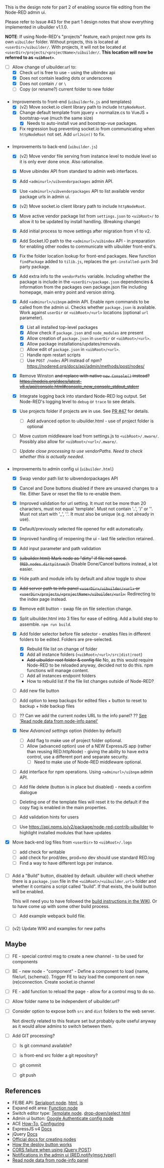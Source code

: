 This is the design note for part 2 of enabling source file editing from the Node-RED admin ui.

Please refer to Issue #43 for the part 1 design notes that show everything implemented in uibuilder v1.1.0.

**NOTE**: If using Node-RED's "projects" feature, each project now gets its own `uibuilder` folder. Without projects, this is located at `<userDir>/uibuilder/`. With projects, it will not be located at `<userDir>/projects/<projectName>/uibuilder/`. **This location will now be referred to as `<uibRoot>`**.


- [ ] Allow change of uibuilder.url to:
   - [x] Check url is free to use - using the uibindex api
   - [x] Does not contain leading dots or underscores
   - [x] Does not contain `/` or `\`
   - [ ] Copy (or rename?) current folder to new folder

###

- Improvements to front-end (`uibuilderfe.js` and templates)
   - [x] (v2) Move socket.io client library path to include `httpNodeRoot`.
   - [x] Change default template from jquery + normalize.cs to VueJS + bootstrap-vue (much the same size)
      - [x] Needs to auto-install vue and boostrap-vue packages.
   - [x] Fix regression bug preventing socket.io from communicating when `httpNodeRoot` not set. Add `urlJoin()` to fix.

###

- Improvements to back-end (`uibuilder.js`)
   - [x] (v2) Move vendor file serving from instance level to module level so it is only ever done once. Also rationalise.
   - [x] Move uibindex API from standard to admin web interfaces.
   - [x] Add `<adminurl>/uibvendorpackages` admin API.
   - [x] Use `<adminurl>/uibvendorpackages` API to list available vendor package urls in admin ui.
   - [x] (v2) Move socket.io client library path to include `httpNodeRoot`.
   - [x] Move active vendor package list from `settings.json` to `<uibRoot>/` to allow it to be updated by install handling. (Breaking change)
   - [x] Add initial process to move settings after migration from v1 to v2.
   - [x] Add Socket.IO path to the `<adminurl>/uibindex` API - in preparation for enabling other nodes to communicate with uibuilder front-end's.
   - [x] Fix the folder location lookup for front-end packages. New function `findPackage` added to `tilib.js`, replaces the `get-installed-path` 3rd party package.
   - [x] Add extra info to the `vendorPaths` variable. Including whether the package is include in the `<userDir>/package.json` dependencies & information from the packages own package.json file including homepage, main entry point and version string.
  
   - [x] Add `<adminurl>/uibnpm` admin API. Enable npm commands to be called from the admin ui. Checks whether `package.json` is available. Work against `userDir` or `<uibRoot>/<url>` locations (optional `url` parameter).
     - [x] List all installed top-level packages
     - [x] Allow check if `package.json` and `node_modules` are present
     - [x] Allow creation of `package.json` in `userDir` or `<uibRoot>/<url>`.
     - [x] Allow package installations/updates/removals.
     - [ ] Allow edit of `package.json` in `<uibRoot>/<url>`.
     - [ ] Handle npm restart scripts
     - [ ] Use `POST /nodes` API instead of npm? https://nodered.org/docs/api/admin/methods/post/nodes/

   - [x] Remove Winston ~~and replace with native `new Console()` instead? https://nodejs.org/docs/latest-v8.x/api/console.html#console_new_console_stdout_stderr~~
   - [x] Integrate logging back into standard Node-RED log output. Set Node-RED's logging level to `debug` or `trace` to see details.
  
   - [x] Use projects folder if projects are in use. See [PR #47](https://github.com/TotallyInformation/node-red-contrib-uibuilder/pull/47) for details.
     - [ ] Add advanced option to uibuilder.html - use of project folder is optional
  
   - [ ] Move custom middleware load from settings.js to `<uibRoot>/.mware/`. Possibly also allow for `<uibRoot>/<url>/.mware/`.
   - [ ] *Update close processing to use vendorPaths. Need to check whether this is actually needed.*

###

- Improvements to admin config ui (`uibuilder.html`)
  - [x] Swap vendor path list to uibvendorpackages API
  - [x] Cancel and Done buttons disabled if there are unsaved changes to a file. Either Save or reset the file to re-enable them.
  - [x] Improved validation for url setting. It must not be more than 20 characters, must not equal 'template'. Must not contain '..', '/' or '\'. Must not start with '_', '.'. It must also be unique (e.g. not already in use).
  - [x] Default/previously selected file opened for edit automatically.
  - [x] Improved handling of reopening the ui - last file selection retained.
  - [x] Add input parameter and path validation
  - [x] ~~(uibuilder.html) Mark node as "dirty" if file not saved. (`RED.nodes.dirty(true)`).~~ Disable Done/Cancel buttons instead, a lot easier.
  - [x] Hide path and module info by default and allow toggle to show
  - [x] ~~Add server path to info panel `<userDir>/uibuilder/<url>` or `<userDir>/projects/<projectName>/uibuilder/<url>`.~~ Redirecting to the index page instead.
  - [x] Remove edit button - swap file on file selection change.
  - [x] Split uibuilder.html into 3 files for ease of editing. Add a build step to assemble. `npm run build`.
  - [x] Add folder selector before file selector - enables files in different folders to be edited. Folders are pre-selected.
    - [x] Rebuild file list on change of folder
    - [x] Add all instance folders (`<uibRoot>/<url>/src|dist|root`)
    - ~~Add uibuilder root folder & config file~~ No, as this would require Node-RED to be reloaded anyway, decided not to do this. npm functions will manage content.
    - [ ] Add all instances endpoint folders
    - How to rebuild list if the file list changes outside of Node-RED?
  - [ ] Add new file button
  - [ ] Add option to keep backups for edited files + button to reset to backup + hide backup files
  - [ ] ?? Can we add the current nodes URL to the info panel? ?? [See 'Read node data from node-info panel'](https://discourse.nodered.org/t/read-node-data-from-node-info-pane/10210/5)

  - [x] New _Advanced settings_ option (hidden by default)
     - [ ] Add flag to make use of project folder optional.
     - [ ] Allow (advanced option) use of a NEW ExpressJS app (rather than reusing RED.httpNode) - giving the ability to have extra control, use a different port and separate security.
        - [ ] Need to make use of Node-RED middleware optional.
  
  - [ ] Add interface for npm operations. Using `<adminurl>/uibnpm` admin API.
  - [ ] Add file delete (button is in place but disabled) - needs a confirm dialogue
  - [ ] Deleting one of the template files will reset it to the default if the copy flag is enabled in the main properties.
  - [ ] Add validation hints for users
  - [ ] Use https://api.npms.io/v2/package/node-red-contrib-uibuilder to highlight installed modules that have updates


- [x] Move back-end log files from `<userDir>` to `<uibRoot>/.logs`

   - [ ] add check for writable
   - [ ] add check for prod/dev, prod+no dev should use standard RED.log
   - [ ] Find a way to have different logs per instance.

###

- [ ] Add a "Build" button, disabled by default. uibuilder will check whether there is a `package.json` file in the `<uibRoot>/<uibuilder.url>` folder and whether it contains a script called "build". If that exists, the build button will be enabled.

     This will need you to have followed the [build instructions in the WIKI](https://github.com/TotallyInformation/node-red-contrib-uibuilder/wiki/Using-VueJS-with-Webpack). Or to have come up with some other build process.

    - [ ] Add example webpack build file.

###

- [ ] (v2) Update WIKI and examples for new paths


## Maybe

* [ ] FE - special control msg to create a new channel - to be used for components

* [ ] BE - new node - "component" - Define a component to load {name, file/url, (schema)}. Trigger FE to lazy load the component on new (re)connection. Create socket.io channel

* [ ] FE - add function to reload the page - allow for a control msg to do so.

- [ ] Allow folder name to be independent of uibuilder.url?

- [ ] Consider option to expose both `src` and `dist` folders to the web server.

    Not directly related to this feature set but probably quite useful anyway as it would allow admins to switch between them. 

- [ ] Add GIT processing?
   - [ ] Is git command available?
   - [ ] is front-end src folder a git repository?
   - [ ] git commit
   - [ ] git push


## References

* FE/BE API: [Serialport node](https://github.com/node-red/node-red-nodes/tree/master/io/serialport). [html](https://github.com/node-red/node-red-nodes/blob/master/io/serialport/25-serial.html#L333), [js](https://github.com/node-red/node-red-nodes/blob/master/io/serialport/25-serial.js#L424)
* Expand edit area: [Function node](https://github.com/node-red/node-red/blob/master/nodes/core/core/80-function.html)
* Switch editor type: [Template node](https://github.com/node-red/node-red/blob/master/nodes/core/core/80-template.html). [drop-down/select html](https://github.com/node-red/node-red/blob/master/nodes/core/core/80-template.html#L20)
* Admin ui button: [Google Authenticate config node](https://github.com/node-red/node-red-web-nodes/blob/master/google/google.html#L37)
* ACE [How-To](https://ace.c9.io/#nav=howto), [Configuring](https://github.com/ajaxorg/ace/wiki/Configuring-Ace)
* ExpressJS v4 [Docs](http://expressjs.com/en/api.html#res.sendFile)
* jQuery [Docs](https://api.jquery.com)
* [Official docs for creating nodes](https://nodered.org/docs/creating-nodes/)
* [How the deploy button works](https://github.com/node-red/node-red/blob/a6ef755139613a7261372c692189f21115b2d0c6/editor/js/ui/deploy.js#L260)
* [CORS failure when using jQuery POST](https://stackoverflow.com/questions/5584923/a-cors-post-request-works-from-plain-javascript-but-why-not-with-jquery))
* [Notifications in the admin ui (RED.notify(msg,type))](https://github.com/node-red/node-red/wiki/API-Reference#ui)
* [Read node data from node-info panel](https://discourse.nodered.org/t/read-node-data-from-node-info-pane/10210/5)